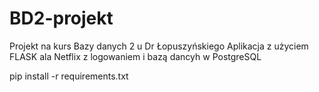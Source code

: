 ﻿# BD2-projekt
Projekt na kurs Bazy danych 2 u Dr Łopuszyńskiego
Aplikacja z użyciem FLASK ala Netflix z logowaniem i bazą dancyh w PostgreSQL

pip install -r requirements.txt
